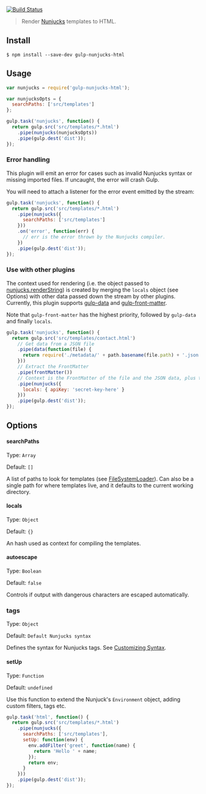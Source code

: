 [![Build Status](https://travis-ci.org/giaman/gulp-nunjucks-html.svg?branch=master)](https://travis-ci.org/giaman/gulp-nunjucks-html)

> Render [Nunjucks](http://mozilla.github.io/nunjucks) templates to HTML.

## Install

```
$ npm install --save-dev gulp-nunjucks-html
```

## Usage

```js
var nunjucks = require('gulp-nunjucks-html');

var nunjucksOpts = {
  searchPaths: ['src/templates']
};

gulp.task('nunjucks', function() {
  return gulp.src('src/templates/*.html')
    .pipe(nunjucks(nunjucksOpts))
    .pipe(gulp.dest('dist'));
});
```

### Error handling

This plugin will emit an error for cases such as invalid Nunjucks syntax or missing imported files. If uncaught, the error will crash Gulp.

You will need to attach a listener for the error event emitted by the stream:

```js
gulp.task('nunjucks', function() {
  return gulp.src('src/templates/*.html')
    .pipe(nunjucks({
      searchPaths: ['src/templates']
    }))
    .on('error', function(err) {
      // err is the error thrown by the Nunjucks compiler.
    })
    .pipe(gulp.dest('dist'));
});
```

### Use with other plugins

The context used for rendering (i.e. the object passed to [nunjucks.renderString](http://mozilla.github.io/nunjucks/api.html#renderstring)) is created by merging the `locals` object (see Options) with other data passed down the stream by other plugins. Currently, this plugin supports [gulp-data](https://www.npmjs.org/package/gulp-data) and [gulp-front-matter](https://www.npmjs.org/package/gulp-front-matter).

Note that `gulp-front-matter` has the highest priority, followed by `gulp-data` and finally `locals`.

```js
gulp.task('nunjucks', function() {
  return gulp.src('src/templates/contact.html')
    // Get data from a JSON file
    .pipe(data(function(file) {
      return require('./metadata/' + path.basename(file.path) + '.json');
    }))
    // Extract the FrontMatter
    .pipe(frontMatter())
    // Context is the FrontMatter of the file and the JSON data, plus the locals object.
    .pipe(nunjucks({
      locals: { apiKey: 'secret-key-here' }
    }))
    .pipe(gulp.dest('dist'));
});
```

## Options

#### searchPaths

Type: `Array`

Default: `[]`

A list of paths to look for templates (see [FileSystemLoader](http://mozilla.github.io/nunjucks/api.html#filesystemloader)).
Can also be a single path for where templates live, and it defaults to the current working directory.

#### locals

Type: `Object`

Default: `{}`

An hash used as context for compiling the templates.

#### autoescape

Type: `Boolean`

Default: `false`

Controls if output with dangerous characters are escaped automatically.

### tags

Type: `Object`

Default: `Default Nunjucks syntax`

Defines the syntax for Nunjucks tags. See [Customizing Syntax](https://mozilla.github.io/nunjucks/api.html#customizing-syntax).

#### setUp

Type: `Function`

Default: `undefined`

Use this function to extend the Nunjuck's `Environment` object, adding custom filters, tags etc.

```js
gulp.task('html', function() {
  return gulp.src('src/templates/*.html')
    .pipe(nunjucks({
      searchPaths: ['src/templates'],
      setUp: function(env) {
        env.addFilter('greet', function(name) {
          return 'Hello ' + name;
        });
        return env;
      }
    }))
    .pipe(gulp.dest('dist'));
});
```
